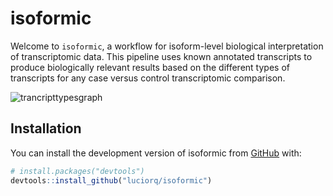 
# isoformic

<!-- badges: start -->
<!-- badges: end -->

Welcome to `isoformic`, a workflow for isoform-level biological interpretation of transcriptomic data.
This pipeline uses known annotated transcripts to produce biologically relevant results based on the different types of transcripts for any case versus control transcriptomic comparison.

![trancripttypesgraph](https://i.imgur.com/UWoAr0k.png)


## Installation

You can install the development version of isoformic from [GitHub](https://github.com/) with:

``` r
# install.packages("devtools")
devtools::install_github("luciorq/isoformic")
```
